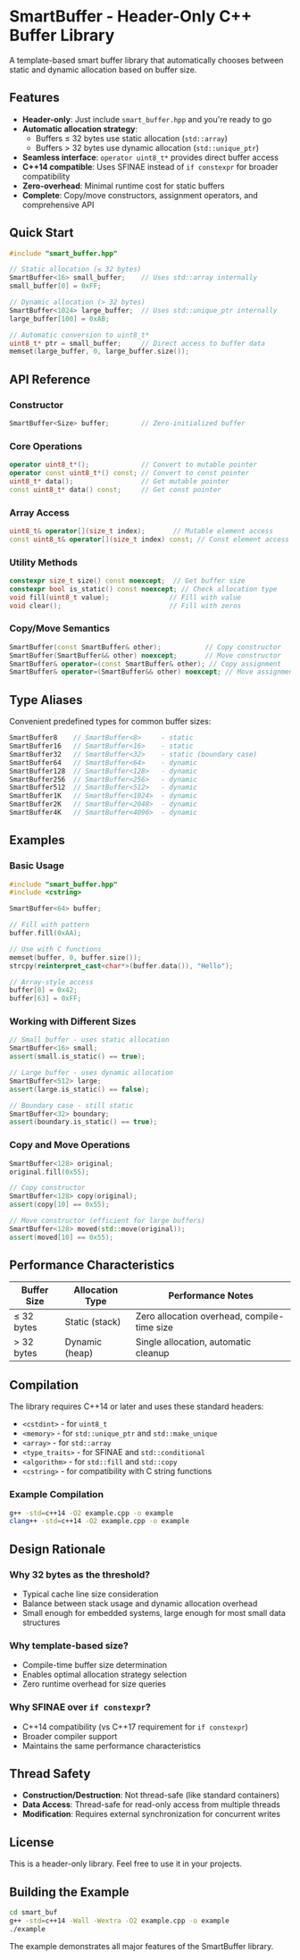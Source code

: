 # SmartBuffer - Header-Only C++ Buffer Library

A template-based smart buffer library that automatically chooses between static and dynamic allocation based on buffer size.

## Features

- **Header-only**: Just include `smart_buffer.hpp` and you're ready to go
- **Automatic allocation strategy**: 
  - Buffers ≤ 32 bytes use static allocation (`std::array`)
  - Buffers > 32 bytes use dynamic allocation (`std::unique_ptr`)
- **Seamless interface**: `operator uint8_t*` provides direct buffer access
- **C++14 compatible**: Uses SFINAE instead of `if constexpr` for broader compatibility
- **Zero-overhead**: Minimal runtime cost for static buffers
- **Complete**: Copy/move constructors, assignment operators, and comprehensive API

## Quick Start

```cpp
#include "smart_buffer.hpp"

// Static allocation (≤ 32 bytes)
SmartBuffer<16> small_buffer;    // Uses std::array internally
small_buffer[0] = 0xFF;

// Dynamic allocation (> 32 bytes)
SmartBuffer<1024> large_buffer;  // Uses std::unique_ptr internally
large_buffer[100] = 0xAB;

// Automatic conversion to uint8_t*
uint8_t* ptr = small_buffer;     // Direct access to buffer data
memset(large_buffer, 0, large_buffer.size());
```

## API Reference

### Constructor
```cpp
SmartBuffer<Size> buffer;        // Zero-initialized buffer
```

### Core Operations
```cpp
operator uint8_t*();             // Convert to mutable pointer
operator const uint8_t*() const; // Convert to const pointer
uint8_t* data();                 // Get mutable pointer
const uint8_t* data() const;     // Get const pointer
```

### Array Access
```cpp
uint8_t& operator[](size_t index);       // Mutable element access
const uint8_t& operator[](size_t index) const; // Const element access
```

### Utility Methods
```cpp
constexpr size_t size() const noexcept;  // Get buffer size
constexpr bool is_static() const noexcept; // Check allocation type
void fill(uint8_t value);               // Fill with value
void clear();                           // Fill with zeros
```

### Copy/Move Semantics
```cpp
SmartBuffer(const SmartBuffer& other);           // Copy constructor
SmartBuffer(SmartBuffer&& other) noexcept;       // Move constructor
SmartBuffer& operator=(const SmartBuffer& other); // Copy assignment
SmartBuffer& operator=(SmartBuffer&& other) noexcept; // Move assignment
```

## Type Aliases

Convenient predefined types for common buffer sizes:

```cpp
SmartBuffer8    // SmartBuffer<8>     - static
SmartBuffer16   // SmartBuffer<16>    - static  
SmartBuffer32   // SmartBuffer<32>    - static (boundary case)
SmartBuffer64   // SmartBuffer<64>    - dynamic
SmartBuffer128  // SmartBuffer<128>   - dynamic
SmartBuffer256  // SmartBuffer<256>   - dynamic
SmartBuffer512  // SmartBuffer<512>   - dynamic
SmartBuffer1K   // SmartBuffer<1024>  - dynamic
SmartBuffer2K   // SmartBuffer<2048>  - dynamic
SmartBuffer4K   // SmartBuffer<4096>  - dynamic
```

## Examples

### Basic Usage
```cpp
#include "smart_buffer.hpp"
#include <cstring>

SmartBuffer<64> buffer;

// Fill with pattern
buffer.fill(0xAA);

// Use with C functions
memset(buffer, 0, buffer.size());
strcpy(reinterpret_cast<char*>(buffer.data()), "Hello");

// Array-style access
buffer[0] = 0x42;
buffer[63] = 0xFF;
```

### Working with Different Sizes
```cpp
// Small buffer - uses static allocation
SmartBuffer<16> small;
assert(small.is_static() == true);

// Large buffer - uses dynamic allocation  
SmartBuffer<512> large;
assert(large.is_static() == false);

// Boundary case - still static
SmartBuffer<32> boundary;
assert(boundary.is_static() == true);
```

### Copy and Move Operations
```cpp
SmartBuffer<128> original;
original.fill(0x55);

// Copy constructor
SmartBuffer<128> copy(original);
assert(copy[10] == 0x55);

// Move constructor (efficient for large buffers)
SmartBuffer<128> moved(std::move(original));
assert(moved[10] == 0x55);
```

## Performance Characteristics

| Buffer Size | Allocation Type | Performance Notes |
|-------------|----------------|-------------------|
| ≤ 32 bytes  | Static (stack) | Zero allocation overhead, compile-time size |
| > 32 bytes  | Dynamic (heap) | Single allocation, automatic cleanup |

## Compilation

The library requires C++14 or later and uses these standard headers:
- `<cstdint>` - for `uint8_t`
- `<memory>` - for `std::unique_ptr` and `std::make_unique`
- `<array>` - for `std::array`
- `<type_traits>` - for SFINAE and `std::conditional`
- `<algorithm>` - for `std::fill` and `std::copy`
- `<cstring>` - for compatibility with C string functions

### Example Compilation
```bash
g++ -std=c++14 -O2 example.cpp -o example
clang++ -std=c++14 -O2 example.cpp -o example
```

## Design Rationale

### Why 32 bytes as the threshold?
- Typical cache line size consideration
- Balance between stack usage and dynamic allocation overhead
- Small enough for embedded systems, large enough for most small data structures

### Why template-based size?
- Compile-time buffer size determination
- Enables optimal allocation strategy selection
- Zero runtime overhead for size queries

### Why SFINAE over `if constexpr`?
- C++14 compatibility (vs C++17 requirement for `if constexpr`)
- Broader compiler support
- Maintains the same performance characteristics

## Thread Safety

- **Construction/Destruction**: Not thread-safe (like standard containers)
- **Data Access**: Thread-safe for read-only access from multiple threads
- **Modification**: Requires external synchronization for concurrent writes

## License

This is a header-only library. Feel free to use it in your projects.

## Building the Example

```bash
cd smart_buf
g++ -std=c++14 -Wall -Wextra -O2 example.cpp -o example
./example
```

The example demonstrates all major features of the SmartBuffer library.
